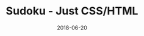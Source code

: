---
title: 'Sudoku - Just CSS/HTML'
description: 'Complete a sudoku puzzle without Javascript or server-side interaction.'
gametype: 'simple'
gameid: 97
date: 2018-06-20
tags: []
draft: false
type: 'games'
num19: [{'idx':1,'arr1':[1,2,3,4,5,6,7,8,9],'arr2':[1,2,3,4,5,6,7,8,9]},{'idx':2,'arr1':[1,2,3,4,5,6,7,8,9],'arr2':[1,2,3,4,5,6,7,8,9]},{'idx':3,'arr1':[1,2,3,4,5,6,7,8,9],'arr2':[1,2,3,4,5,6,7,8,9]},{'idx':4,'arr1':[1,2,3,4,5,6,7,8,9],'arr2':[1,2,3,4,5,6,7,8,9]},{'idx':5,'arr1':[1,2,3,4,5,6,7,8,9],'arr2':[1,2,3,4,5,6,7,8,9]},{'idx':6,'arr1':[1,2,3,4,5,6,7,8,9],'arr2':[1,2,3,4,5,6,7,8,9]},{'idx':7,'arr1':[1,2,3,4,5,6,7,8,9],'arr2':[1,2,3,4,5,6,7,8,9]},{'idx':8,'arr1':[1,2,3,4,5,6,7,8,9],'arr2':[1,2,3,4,5,6,7,8,9]},{'idx':9,'arr1':[1,2,3,4,5,6,7,8,9],'arr2':[1,2,3,4,5,6,7,8,9]}]
puzzle: [[8, 0, 0, 0, 5, 4, 0, 0, 9], [0, 4, 0, 0, 0, 0, 2, 7, 0], [0, 0, 0, 0, 7, 0, 0, 0, 0], [9, 0, 0, 3, 0, 7, 5, 0, 2], [0, 0, 0, 0, 1, 0, 0, 0, 0], [4, 0, 0, 8, 0, 5, 3, 0, 6], [0, 0, 0, 0, 6, 0, 0, 0, 0], [0, 3, 0, 0, 0, 0, 4, 2, 0], [5, 0, 0, 0, 2, 1, 0, 0, 7]]
layout: 'sudokucssstatic'
---